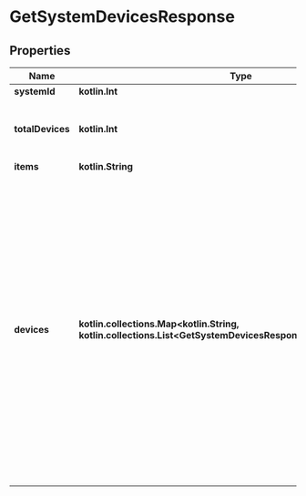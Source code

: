 
# GetSystemDevicesResponse

## Properties
Name | Type | Description | Notes
------------ | ------------- | ------------- | -------------
**systemId** | **kotlin.Int** | System ID. |  [optional]
**totalDevices** | **kotlin.Int** | Total active devices associated with the system. |  [optional]
**items** | **kotlin.String** | List key. |  [optional]
**devices** | **kotlin.collections.Map&lt;kotlin.String, kotlin.collections.List&lt;GetSystemDevicesResponseDevicesValueInner&gt;&gt;** | Hash keys include all the possible device types micros, meters, gateways, mids, q_relays, ACBs, Encharges, Enpowers (if the devices of this type are present). For all the device types, the object will contain the serial_number and model with some additional information pertaining to the device type. |  [optional]




